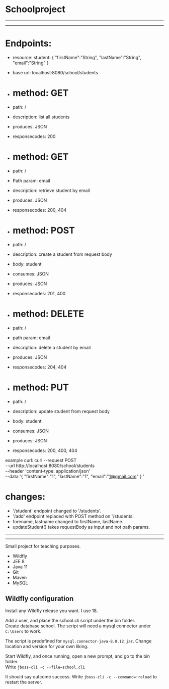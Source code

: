 # Schoolproject
--------------------------------------------------------------------------
--------------------------------------------------------------------------
# Endpoints:
  
 * resource: student:
 {
 "firstName":"String",
 "lastName":"String", 
 "email":"String"
 }
  
  * base url: localhost:8080/school/students

  
  * # method: GET
  * path: /
  * description: list all students
  * produces: JSON
  * responsecodes: 200
  
  * # method: GET
  * path: /
  * Path param: email
  * description: retrieve student by email
  * produces: JSON
  * responsecodes: 200, 404
  
  * # method: POST
  * path: /
  * description: create a student from request body
  * body: student
  * consumes: JSON
  * produces: JSON
  * responsecodes: 201, 400
  
  
  * # method: DELETE
  * path: /
  * path param: email
  * description: delete a student by email
  * produces: JSON
  * responsecodes: 204, 404
  
  * # method: PUT
  * path: /
  * description: update student from request body
  * body: student
  * consumes: JSON
  * produces: JSON
  * responsecodes: 200, 400, 404

  
  example curl: 
  curl --request POST \
  --url http://localhost:8080/school/students \
  --header 'content-type: application/json' \
  --data '{	
	"firstName":"1",
	"lastName":"1",
	"email":"1@gmail.com"
}	'


# changes:

  * '/student' endpoint changed to '/students'.
  * '/add' endpoint replaced with POST method on '/students'.
  * forename, lastname changed to firstName, lastName.
  * updateStudent() takes requestBody as input and not path params.
  
--------------------------------------------------------------------------
--------------------------------------------------------------------------
Small project for teaching purposes.

* Wildfly
* JEE 8 
* Java 11
* Git
* Maven
* MySQL

## Wildfly configuration

Install any Wildfly release you want. I use 18.

Add a user, and place the school.cli script under the bin folder.<br>
Create database school. The script will need a mysql connector under `C:\Users`
to work. 

The script is predefined for `mysql.connector-java-8.0.12.jar`. Change location and version for your own liking.

Start Wildfly, and once running, open a new prompt, and go to the bin folder.<br>
Write `jboss-cli -c --file=school.cli`

It should say outcome success. Write `jboss-cli -c --command=:reload` to restart the server.



 
